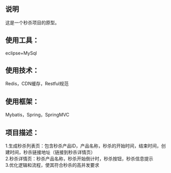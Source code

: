 ## 说明

这是一个秒杀项目的原型。

## 使用工具：
eclipse+MySql

## 使用技术：
Redis，CDN缓存，Restful规范

## 使用框架：
Mybatis，Spring，SpringMVC

## 项目描述：

1.生成秒杀列表页：包含秒杀产品ID，产品名称，秒杀的开始时间，结束时间，创建时间，秒杀链接地址（链接到秒杀详情页）</br>
2.秒杀详情页：秒杀产品名称，秒杀开始倒计时，秒杀按钮，秒杀信息提示 </br>
3.优化逻辑和流程，使其符合秒杀的高并发要求


